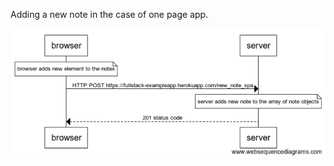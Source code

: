 Adding a new note in the case of one page app.

![new note in the case of single page app](images/0_6.png "exercise 0.6")
